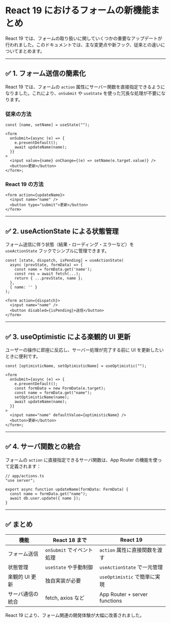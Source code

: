 # React 19 におけるフォームの新機能まとめ

React 19 では、フォームの取り扱いに関していくつかの重要なアップデートが行われました。このドキュメントでは、主な変更点や新フック、従来との違いについてまとめます。

---

## ✅ 1. フォーム送信の簡素化

React 19 では、フォームの `action` 属性にサーバー関数を直接指定できるようになりました。これにより、`onSubmit` や `useState` を使った冗長な処理が不要になります。

### 従来の方法

```tsx
const [name, setName] = useState("");

<form
  onSubmit={async (e) => {
    e.preventDefault();
    await updateName(name);
  }}
>
  <input value={name} onChange={(e) => setName(e.target.value)} />
  <button>更新</button>
</form>;
```

### React 19 の方法

```tsx
<form action={updateName}>
  <input name="name" />
  <button type="submit">更新</button>
</form>
```

---

## ✅ 2. useActionState による状態管理

フォーム送信に伴う状態（結果・ローディング・エラーなど）を `useActionState` フックでシンプルに管理できます。

```tsx
const [state, dispatch, isPending] = useActionState(
  async (prevState, formData) => {
    const name = formData.get('name');
    const res = await fetch(...);
    return { ...prevState, name };
  },
  { name: '' }
);

<form action={dispatch}>
  <input name="name" />
  <button disabled={isPending}>送信</button>
</form>
```

---

## ✅ 3. useOptimistic による楽観的 UI 更新

ユーザーの操作に即座に反応し、サーバー処理が完了する前に UI を更新したいときに便利です。

```tsx
const [optimisticName, setOptimisticName] = useOptimistic("");

<form
  onSubmit={async (e) => {
    e.preventDefault();
    const formData = new FormData(e.target);
    const name = formData.get("name");
    setOptimisticName(name);
    await updateName(name);
  }}
>
  <input name="name" defaultValue={optimisticName} />
  <button>更新</button>
</form>;
```

---

## ✅ 4. サーバ関数との統合

フォームの `action` に直接指定できるサーバ関数は、App Router の機能を使って定義されます：

```tsx
// app/actions.ts
"use server";

export async function updateName(formData: FormData) {
  const name = formData.get("name");
  await db.user.update({ name });
}
```

---

## ✅ まとめ

| 機能             | React 18 まで             | React 19                      |
| ---------------- | ------------------------- | ----------------------------- |
| フォーム送信     | `onSubmit` でイベント処理 | `action` 属性に直接関数を渡す |
| 状態管理         | `useState` や手動制御     | `useActionState` で一元管理   |
| 楽観的 UI 更新   | 独自実装が必要            | `useOptimistic` で簡単に実現  |
| サーバ通信の統合 | fetch, axios など         | App Router + server functions |

React 19 により、フォーム関連の開発体験が大幅に改善されました。

